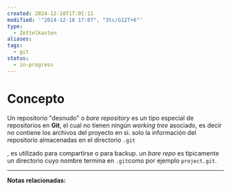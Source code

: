 ```yaml
---
created: 2024-12-18T17:01:11
modified: '"2024-12-18 17:07", "3tc/G12T+6"'
type:
  - Zettelkasten
aliases: 
tags:
  - git
status:
  - in-progress
---
```

# Concepto
Un repositorio "desnudo" o *bare repository* es un tipo especial de repositorios en **Git**, el cual no tienen ningún *working tree* asociado, es decir no contiene los archivos del proyecto en si. solo la información del repositorio almacenadas en el directorio `.git`

, es utilizado para compartirse o para backup. un *bare repo* es tipicamente un directorio cuyo nombre termina en `.git`como por ejemplo `project.git`.



--- 
 **Notas relacionadas:**
 